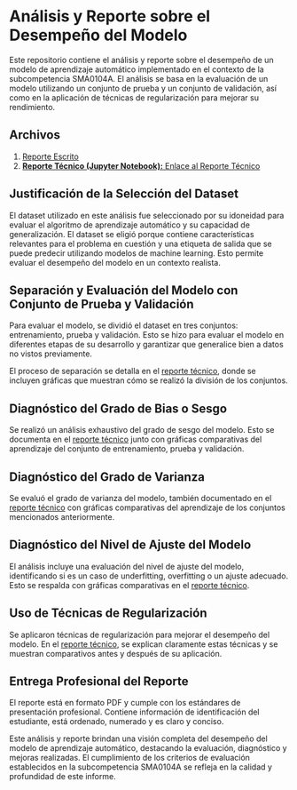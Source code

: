 
# Análisis y Reporte sobre el Desempeño del Modelo

Este repositorio contiene el análisis y reporte sobre el desempeño de un modelo de aprendizaje automático implementado en el contexto de la subcompetencia SMA0104A. El análisis se basa en la evaluación de un modelo utilizando un conjunto de prueba y un conjunto de validación, así como en la aplicación de técnicas de regularización para mejorar su rendimiento.

## Archivos

1. <a href=https://github.com/SergioGonzalez24/IA-TEC/blob/main/Uresti/Modulo2-Analisis-Reporte/Reporte.pdf>Reporte Escrito
2. **Reporte Técnico (Jupyter Notebook):** [Enlace al Reporte Técnico](reporte_tecnico.ipynb)

## Justificación de la Selección del Dataset

El dataset utilizado en este análisis fue seleccionado por su idoneidad para evaluar el algoritmo de aprendizaje automático y su capacidad de generalización. El dataset se eligió porque contiene características relevantes para el problema en cuestión y una etiqueta de salida que se puede predecir utilizando modelos de machine learning. Esto permite evaluar el desempeño del modelo en un contexto realista.

## Separación y Evaluación del Modelo con Conjunto de Prueba y Validación

Para evaluar el modelo, se dividió el dataset en tres conjuntos: entrenamiento, prueba y validación. Esto se hizo para evaluar el modelo en diferentes etapas de su desarrollo y garantizar que generalice bien a datos no vistos previamente.

El proceso de separación se detalla en el [reporte técnico](reporte_tecnico.ipynb), donde se incluyen gráficas que muestran cómo se realizó la división de los conjuntos.

## Diagnóstico del Grado de Bias o Sesgo

Se realizó un análisis exhaustivo del grado de sesgo del modelo. Esto se documenta en el [reporte técnico](reporte_tecnico.ipynb) junto con gráficas comparativas del aprendizaje del conjunto de entrenamiento, prueba y validación.

## Diagnóstico del Grado de Varianza

Se evaluó el grado de varianza del modelo, también documentado en el [reporte técnico](reporte_tecnico.ipynb) con gráficas comparativas del aprendizaje de los conjuntos mencionados anteriormente.

## Diagnóstico del Nivel de Ajuste del Modelo

El análisis incluye una evaluación del nivel de ajuste del modelo, identificando si es un caso de underfitting, overfitting o un ajuste adecuado. Esto se respalda con gráficas comparativas en el [reporte técnico](reporte_tecnico.ipynb).

## Uso de Técnicas de Regularización

Se aplicaron técnicas de regularización para mejorar el desempeño del modelo. En el [reporte técnico](reporte_tecnico.ipynb), se explican claramente estas técnicas y se muestran comparativos antes y después de su aplicación.

## Entrega Profesional del Reporte

El reporte está en formato PDF y cumple con los estándares de presentación profesional. Contiene información de identificación del estudiante, está ordenado, numerado y es claro y conciso.

Este análisis y reporte brindan una visión completa del desempeño del modelo de aprendizaje automático, destacando la evaluación, diagnóstico y mejoras realizadas. El cumplimiento de los criterios de evaluación establecidos en la subcompetencia SMA0104A se refleja en la calidad y profundidad de este informe.
